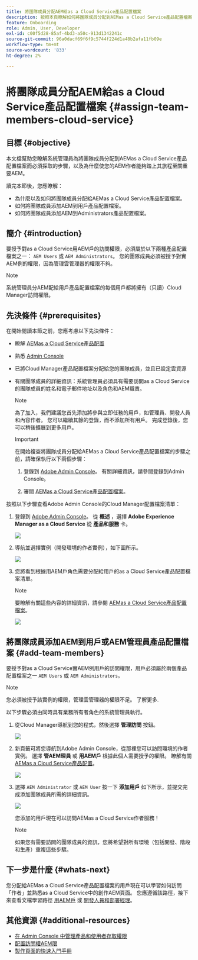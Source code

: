 ```yaml
---
title: 將團隊成員分配AEM給as a Cloud Service產品配置檔案
description: 按照本頁瞭解如何將團隊成員分配到AEMas a Cloud Service產品配置檔案
feature: Onboarding
role: Admin, User, Developer
exl-id: c00f5d28-85af-4bd3-a50c-913d1342241c
source-git-commit: 96a0dacf69f6f9c5744f224d1a48b2afa11fb09e
workflow-type: tm+mt
source-wordcount: '833'
ht-degree: 2%

---
```


# 將團隊成員分配AEM給as a Cloud Service產品配置檔案 {#assign-team-members-cloud-service}

## 目標 {#objective}

本文檔幫助您瞭解系統管理員為將團隊成員分配到AEMas a Cloud Service產品配置檔案而必須採取的步驟，以及為什麼使您的AEM作者能夠踏上其旅程至關重要AEM。

讀完本節後，您應瞭解：

* 為什麼以及如何將團隊成員分配給AEMas a Cloud Service產品配置檔案。
* 如何將團隊成員添加AEM到用戶產品配置檔案。
* 如何將團隊成員添加AEM到Administrators產品配置檔案。


## 簡介 {#introduction}

要授予對as a Cloud Service用AEM戶的訪問權限，必須屬於以下兩種產品配置檔案之一：  `AEM Users` 或 `AEM Administrators`。 您的團隊成員必須被授予對實AEM例的權限，因為管理雲管理器的權限不夠。

>[!NOTE]
>系統管理員分AEM配給用戶產品配置檔案的每個用戶都將擁有（只讀）Cloud Manager訪問權限。

## 先決條件 {#prerequisites}

在開始閱讀本節之前，您應考慮以下先決條件：

* 瞭解 [AEMas a Cloud Service產品配置](https://experienceleague.adobe.com/docs/experience-manager-cloud-service/onboarding/onboarding-concepts/aem-cs-team-product-profiles.html?lang=en#aem-product-profiles)
* 熟悉 [Admin Console](https://experienceleague.adobe.com/docs/experience-manager-cloud-service/onboarding/onboarding-concepts/admin-console.html?lang=en)
* 已將Cloud Manager產品配置檔案分配給您的團隊成員，並且已設定雲資源
* 有關團隊成員的詳細資訊：系統管理員必須具有需要訪問as a Cloud Service的團隊成員的姓名和電子郵件地址以及角色和AEM職責。

   >[!NOTE]
   >為了加入，我們建議您首先添加將參與立即任務的用戶，如管理員、開發人員和內容作者。 您可以繼續其餘的登錄，而不添加所有用戶。 完成登錄後，您可以稍後擴展到更多用戶。


   >[!IMPORTANT]
   >在開始複查將團隊成員分配給AEMas a Cloud Service產品配置檔案的步驟之前，請確保執行以下兩個步驟：
   >
   >1. 登錄到 [Adobe Admin Console](https://experienceleague.adobe.com/docs/experience-manager-cloud-service/onboarding/onboarding-concepts/admin-console.html?lang=en)。 有關詳細資訊，請參閱登錄到Admin Console。
   >
   >1. 審閱 [AEMas a Cloud Service產品配置檔案](https://experienceleague.adobe.com/docs/experience-manager-cloud-service/onboarding/onboarding-concepts/aem-cs-team-product-profiles.html?lang=en#aem-product-profiles)。


按照以下步驟查看Adobe Admin Console的Cloud Manager配置檔案清單：

1. 登錄到 [Adobe Admin Console](https://adminconsole.adobe.com/)。 從 **概述** ，選擇 **Adobe Experience Manager as a Cloud Service** 從 **產品和服務** 卡。

   ![](/help/journey-onboarding/assets/assign-team1.png)

1. 導航並選擇實例（開發環境的作者實例），如下圖所示。

   ![](/help/journey-onboarding/assets/cloud-profiles-1.png)


1. 您將看到根據用AEM戶角色需要分配給用戶的as a Cloud Service產品配置檔案清單。

   >[!NOTE]
   >要瞭解有關這些內容的詳細資訊，請參閱 [AEMas a Cloud Service產品配置檔案](https://experienceleague.adobe.com/docs/experience-manager-cloud-service/onboarding/onboarding-concepts/aem-cs-team-product-profiles.html?lang=en#aem-product-profiles)。

   ![](/help/journey-onboarding/assets/cloud-profiles-2.png)


## 將團隊成員添加AEM到用戶或AEM管理員產品配置檔案 {#add-team-members}

要授予對as a Cloud Service實AEM例用戶的訪問權限，用戶必須屬於兩個產品配置檔案之一 `AEM Users` 或 `AEM Administrators`。

>[!NOTE]
>您必須被授予該實例的權限，管理雲管理器的權限不足。 了解更多.

以下步驟必須由同時具有業務所有者角色的系統管理員執行。

1. 從Cloud Manager導航到您的程式，然後選擇 **管理訪問** 按鈕。

   ![](/help/journey-onboarding/assets/add-team1.png)

1. 新頁籤可將您導航到Adobe Admin Console，從那裡您可以訪問環境的作者實例。 選擇 **管AEM理員** 或 **用AEM戶** 根據此個人需要授予的權限。 瞭解有關 [AEMas a Cloud Service產品配置](https://experienceleague.adobe.com/docs/experience-manager-cloud-service/onboarding/onboarding-concepts/aem-cs-team-product-profiles.html?lang=en#aem-product-profiles)。

   ![](/help/journey-onboarding/assets/add-team2.png)

1. 選擇 `AEM Administrator` 或 `AEM User` 按一下 **添加用戶** 如下所示，並提交完成添加團隊成員所需的詳細資訊。

   ![](/help/journey-onboarding/assets/add-team3.png)

   您添加的用戶現在可以訪問AEMas a Cloud Service作者服務！

   >[!NOTE]
   >如果您有需要訪問的團隊成員的資訊，您將希望對所有環境（包括開發、階段和生產）重複這些步驟。


## 下一步是什麼 {#whats-next}

您分配給AEMas a Cloud Service產品配置檔案的用戶現在可以學習如何訪問「作者」並熟悉as a Cloud Service中的創作AEM頁面。 您應遵循該路徑，接下來查看文檔學習路徑 [用AEM戶](/help/journey-onboarding/sysadmin/learning-path-aem-users.md) 或 [開發人員和部署經理](/help/journey-onboarding/sysadmin/learning-path-developers-deploymentmanagers.md)。

## 其他資源 {#additional-resources}

* [在 Admin Console 中管理產品和使用者存取權限](https://experienceleague.adobe.com/docs/experience-manager-cloud-service/security/ims-support.html?lang=en#managing-products-and-user-access-in-admin-console)
* [配置訪問權AEM限](https://experienceleague.adobe.com/docs/experience-manager-learn/cloud-service/accessing/walk-through.html?lang=en)
* [製作頁面的快速入門手冊](https://experienceleague.adobe.com/docs/experience-manager-cloud-service/sites/authoring/getting-started/quick-start.html?lang=en)
